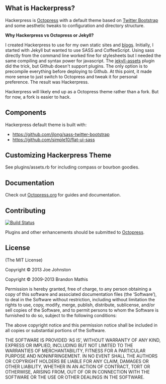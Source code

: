 ## What is Hackerpress?

Hackerpress is [Octopress](https://github.com/imathis/octopress) with a default theme based on [Twitter Bootstrap](http://twitter.github.io/bootstrap/) and some aesthetic tweaks to configuration and directory structure.

**Why Hackerpress vs Octopress or Jekyll?**

I created Hackerpress to use for my own static sites and [blogs](https://www.simple10.com). 
Initially, I started with Jekyll but wanted to use SASS and CoffeeScript. Using sass directly from the command line
worked fine for stylesheets but I needed the same compiling and syntax power for javascript.
The [jekyll-assets](https://github.com/ixti/jekyll-assets) plugin did the trick, but Github doesn't support
plugins. The only option is to precompile everything before deploying to Github. At this point, it made more 
sense to just switch to Octopress and tweak it for personal preference. The result was Hackerpress.

Hackerpress will likely end up as a Octopress theme rather than a fork. But for now, a fork is easier to hack.

## Components

Hackerpress default theme is built with:

* https://github.com/jlong/sass-twitter-bootstrap
* https://github.com/simple10/flat-ui-sass

## Customizing Hackerpress Theme

See plugins/assets.rb for including compass or bourbon goodies.


## Documentation

Check out [Octopress.org](http://octopress.org/docs) for guides and documentation.


## Contributing

[![Build Status](https://travis-ci.org/simple10/hackerpress.png?branch=master)](https://travis-ci.org/simple10/hackerpress)

Plugins and other enhancements should be submitted to [Octopress](https://github.com/imathis/octopress).


## License
(The MIT License)

Copyright © 2013 Joe Johnston

Copyright © 2009-2013 Brandon Mathis

Permission is hereby granted, free of charge, to any person obtaining a copy of this software and associated documentation files (the ‘Software’), to deal in the Software without restriction, including without limitation the rights to use, copy, modify, merge, publish, distribute, sublicense, and/or sell copies of the Software, and to permit persons to whom the Software is furnished to do so, subject to the following conditions:

The above copyright notice and this permission notice shall be included in all copies or substantial portions of the Software.

THE SOFTWARE IS PROVIDED ‘AS IS’, WITHOUT WARRANTY OF ANY KIND, EXPRESS OR IMPLIED, INCLUDING BUT NOT LIMITED TO THE WARRANTIES OF MERCHANTABILITY, FITNESS FOR A PARTICULAR PURPOSE AND NONINFRINGEMENT. IN NO EVENT SHALL THE AUTHORS OR COPYRIGHT HOLDERS BE LIABLE FOR ANY CLAIM, DAMAGES OR OTHER LIABILITY, WHETHER IN AN ACTION OF CONTRACT, TORT OR OTHERWISE, ARISING FROM, OUT OF OR IN CONNECTION WITH THE SOFTWARE OR THE USE OR OTHER DEALINGS IN THE SOFTWARE.
